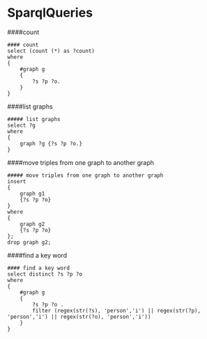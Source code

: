 SparqlQueries
=============
####count 
<pre><code>#### count
select (count (*) as ?count)
where
{
	#graph g
	{
		?s ?p ?o.
	}
}
</code></pre>
####list graphs
<pre><code>##### list graphs
select ?g
where
{
	graph ?g {?s ?p ?o.}
}
</code></pre>
####move triples from one graph to another graph
<pre><code>##### move triples from one graph to another graph
insert
{
	graph g1
	{?s ?p ?o}
}
where
{
	graph g2
	{?s ?p ?o}
};
drop graph g2;
</code></pre>
####find a key word
<pre><code>#### find a key word
select distinct ?s ?p ?o
where
{
	#graph g
	{
		?s ?p ?o .
		filter (regex(str(?s), 'person','i') || regex(str(?p), 'person','i') || regex(str(?o), 'person','i'))
	}
}
</code></pre>
